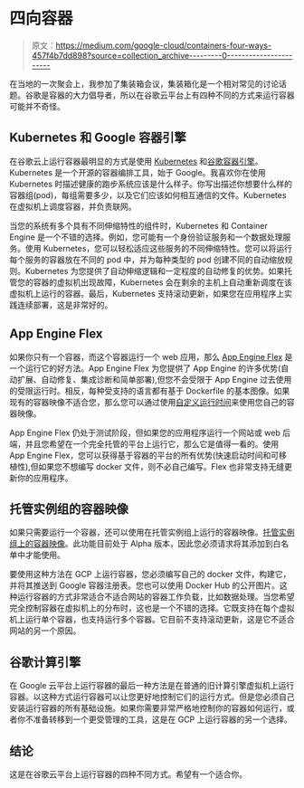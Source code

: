# 四向容器

> 原文：<https://medium.com/google-cloud/containers-four-ways-457f4b7dd898?source=collection_archive---------0----------------------->

在当地的一次聚会上，我参加了集装箱会议，集装箱化是一个相对常见的讨论话题。谷歌是容器的大力倡导者，所以在谷歌云平台上有四种不同的方式来运行容器可能并不奇怪。

## Kubernetes 和 Google 容器引擎

在谷歌云上运行容器最明显的方式是使用 [Kubernetes](http://kubernetes.io) 和[谷歌容器引擎](https://cloud.google.com/container-engine/)。Kubernetes 是一个开源的容器编排工具，始于 Google。我喜欢你在使用 Kubernetes 时描述健康的跑步系统应该是什么样子。你写出描述你想要什么样的容器组(pod)，每组需要多少，以及它们应该如何相互通信的文件。Kubernetes 在虚拟机上调度容器，并负责联网。

当您的系统有多个具有不同伸缩特性的组件时，Kubernetes 和 Container Engine 是一个不错的选择。例如，您可能有一个身份验证服务和一个数据处理服务。使用 Kubernetes，您可以轻松适应这些服务的不同伸缩特性。您可以将运行每个服务的容器放在不同的 pod 中，并为每种类型的 pod 创建不同的自动缩放规则。Kubernetes 为您提供了自动伸缩逻辑和一定程度的自动修复的优势。如果托管您的容器的虚拟机出现故障，Kubernetes 会在剩余的主机上自动重新调度在该虚拟机上运行的容器。最后，Kubernetes 支持滚动更新，如果您在应用程序上实践连续部署，这是非常好的。

## App Engine Flex

如果你只有一个容器，而这个容器运行一个 web 应用，那么 [App Engine Flex](https://cloud.google.com/appengine/docs/flexible/) 是一个运行它的好方法。App Engine Flex 为您提供了 App Engine 的许多优势(自动扩展、自动修复、集成诊断和简单部署),但您不会受限于 App Engine 过去使用的受限运行时。相反，每种受支持的语言都有基于 Dockerfile 的基本图像。如果现有的容器映像不适合您，那么您可以通过使用[自定义运行时间](https://cloud.google.com/appengine/docs/flexible/custom-runtimes/)来使用您自己的容器映像。

App Engine Flex 仍处于测试阶段，但如果您的应用程序运行一个网站或 web 后端，并且您希望在一个完全托管的平台上运行它，那么它是值得一看的。使用 App Engine Flex，您可以获得基于容器的平台的所有优势(快速启动时间和可移植性),但如果您不想编写 docker 文件，则不必自己编写。Flex 也非常支持无缝更新你的应用程序。

## 托管实例组的容器映像

如果只需要运行一个容器，还可以使用在托管实例组上运行的容器映像。[托管实例组上的容器映像](https://cloud.google.com/compute/docs/instance-groups/deploying-docker-containers)。此功能目前处于 Alpha 版本，因此您必须请求将其添加到白名单中才能使用。

要使用这种方法在 GCP 上运行容器，您必须编写自己的 docker 文件，构建它，并将其推送到 Google 容器注册表。您也可以使用 Docker Hub 的公开图片。这种运行容器的方式非常适合不适合网站的容器工作负载，比如数据处理。当您希望完全控制容器在虚拟机上的分布时，这也是一个不错的选择。它既支持在每个虚拟机上运行单个容器，也支持运行多个容器。它目前不支持滚动更新，这是它不适合网站的另一个原因。

## 谷歌计算引擎

在 Google 云平台上运行容器的最后一种方法是在普通的旧计算引擎虚拟机上运行容器。以这种方式运行容器可以让您更好地控制它们的运行方式。但是您必须自己安装运行容器的所有基础设施。如果你需要非常严格地控制你的容器如何运行，或者你不准备转移到一个更受管理的工具，这是在 GCP 上运行容器的另一个选择。

## 结论

这是在谷歌云平台上运行容器的四种不同方式。希望有一个适合你。